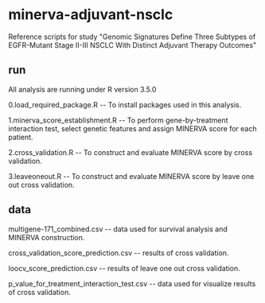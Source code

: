 # minerva-adjuvant-nsclc
Reference scripts for study "Genomic Signatures Define Three Subtypes of EGFR-Mutant Stage II-III NSCLC With Distinct Adjuvant Therapy Outcomes"

## run 
All analysis are running under R version 3.5.0

0.load_required_package.R -- To install packages used in this analysis.

1.minerva_score_establishment.R -- To perform gene-by-treatment interaction test, select genetic features and assign MINERVA score for each patient.

2.cross_validation.R -- To construct and evaluate MINERVA score by cross validation.

3.leaveoneout.R -- To construct and evaluate MINERVA score by leave one out cross validation.


## data
multigene-171_combined.csv -- data used for survival analysis and MINERVA construction.

cross_validation_score_prediction.csv -- results of cross validation.

loocv_score_prediction.csv -- results of leave one out cross validation.

p_value_for_treatment_interaction_test.csv -- data used for visualize results of cross validation.
